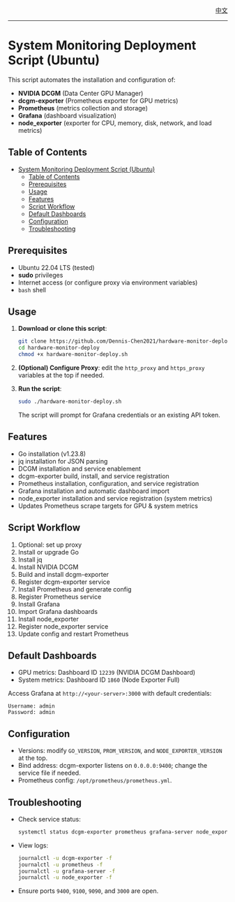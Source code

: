 <p align="right">
  <a href="../README.md">中文</a>
</p>

---

# System Monitoring Deployment Script (Ubuntu)

This script automates the installation and configuration of:  
- **NVIDIA DCGM** (Data Center GPU Manager)  
- **dcgm-exporter** (Prometheus exporter for GPU metrics)  
- **Prometheus** (metrics collection and storage)  
- **Grafana** (dashboard visualization)  
- **node_exporter** (exporter for CPU, memory, disk, network, and load metrics)

## Table of Contents

- [System Monitoring Deployment Script (Ubuntu)](#system-monitoring-deployment-script-ubuntu)
  - [Table of Contents](#table-of-contents)
  - [Prerequisites](#prerequisites)
  - [Usage](#usage)
  - [Features](#features)
  - [Script Workflow](#script-workflow)
  - [Default Dashboards](#default-dashboards)
  - [Configuration](#configuration)
  - [Troubleshooting](#troubleshooting)

## Prerequisites

- Ubuntu 22.04 LTS (tested)  
- **sudo** privileges  
- Internet access (or configure proxy via environment variables)  
- `bash` shell

## Usage

1. **Download or clone this script**:
   ```bash
   git clone https://github.com/Dennis-Chen2021/hardware-monitor-deploy.git
   cd hardware-monitor-deploy
   chmod +x hardware-monitor-deploy.sh
   ```

2. **(Optional) Configure Proxy**: edit the `http_proxy` and `https_proxy` variables at the top if needed.

3. **Run the script**:
   ```bash
   sudo ./hardware-monitor-deploy.sh
   ```
   The script will prompt for Grafana credentials or an existing API token.

## Features

- Go installation (v1.23.8)  
- jq installation for JSON parsing  
- DCGM installation and service enablement  
- dcgm-exporter build, install, and service registration  
- Prometheus installation, configuration, and service registration  
- Grafana installation and automatic dashboard import  
- node_exporter installation and service registration (system metrics)  
- Updates Prometheus scrape targets for GPU & system metrics

## Script Workflow

1. Optional: set up proxy  
2. Install or upgrade Go  
3. Install jq  
4. Install NVIDIA DCGM  
5. Build and install dcgm-exporter  
6. Register dcgm-exporter service  
7. Install Prometheus and generate config  
8. Register Prometheus service  
9. Install Grafana  
10. Import Grafana dashboards  
11. Install node_exporter  
12. Register node_exporter service  
13. Update config and restart Prometheus

## Default Dashboards

- GPU metrics: Dashboard ID `12239` (NVIDIA DCGM Dashboard)  
- System metrics: Dashboard ID `1860` (Node Exporter Full)

Access Grafana at `http://<your-server>:3000` with default credentials:
```
Username: admin
Password: admin
```

## Configuration

- Versions: modify `GO_VERSION`, `PROM_VERSION`, and `NODE_EXPORTER_VERSION` at the top.  
- Bind address: dcgm-exporter listens on `0.0.0.0:9400`; change the service file if needed.  
- Prometheus config: `/opt/prometheus/prometheus.yml`.

## Troubleshooting

- Check service status:
  ```bash
  systemctl status dcgm-exporter prometheus grafana-server node_exporter
  ```
- View logs:
  ```bash
  journalctl -u dcgm-exporter -f
  journalctl -u prometheus -f
  journalctl -u grafana-server -f
  journalctl -u node_exporter -f
  ```
- Ensure ports `9400`, `9100`, `9090`, and `3000` are open.
